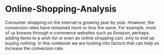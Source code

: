 # Online-Shopping-Analysis

Consumer shopping on the internet is growing year by year. However, the conversion 
rates have remained more or less the same. For example, most of us browse through 
e-commerce websites such as Amazon, perhaps adding items to a wish list or even an 
online shopping cart, only to end up buying nothing.
In this notebook we are looking into factors that can help us increase the conversion rate.

